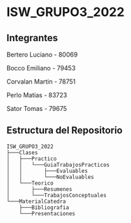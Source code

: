 # ISW_GRUPO3_2022

## Integrantes

Bertero Luciano - 80069

Bocco Emiliano - 79453 

Corvalan Martin - 78751

Perlo Matias - 83723

Sator Tomas - 79675
    
## Estructura del Repositorio
   
    ISW_GRUPO3_2022
    ├───Clases
    │   ├───Practico
    │   │   └───GuiaTrabajosPracticos
    │   │       ├───Evaluables
    │   │       └───NoEvaluables
    │   └───Teorico
    │       ├───Resumenes
    │       └───TrabajosConceptuales
    └───MaterialCatedra
        ├───Bibliografia
        └───Presentaciones
